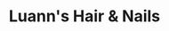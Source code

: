 ---
title: "Luann's Hair & Nails"
url: /keystone-heights/luanns-hair-and-nails/
shop: hairdresser
---
